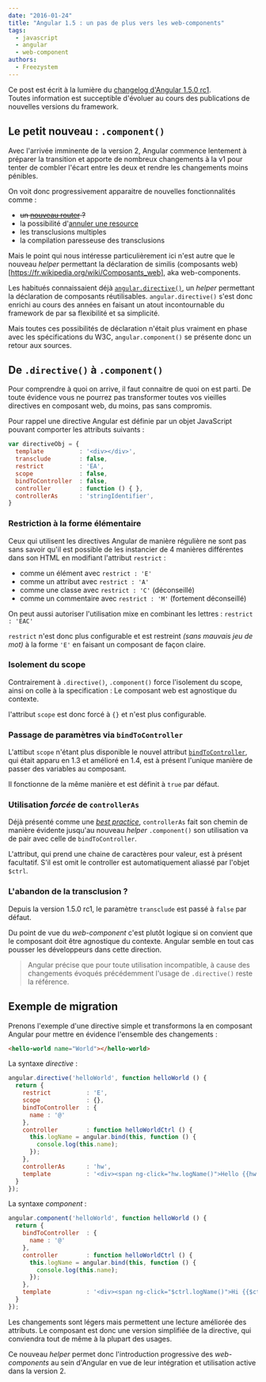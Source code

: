 ```yaml
---
date: "2016-01-24"  
title: "Angular 1.5 : un pas de plus vers les web-components"  
tags:
  - javascript
  - angular
  - web-component  
authors:
  - Freezystem
---
```


Ce post est écrit à la lumière du 
[changelog d'Angular 1.5.0 rc1](https://github.com/angular/angular.js/blob/master/CHANGELOG.md#150-rc1-quantum-fermentation-2016-01-15).  
Toutes information est succeptible d'évoluer au cours des publications de 
nouvelles versions du framework.

## Le petit nouveau : `.component()`

Avec l'arrivée imminente de la version 2, Angular commence lentement à préparer la
transition et apporte de nombreux changements à la v1 pour tenter de 
combler l'écart entre les deux et rendre les changements moins pénibles.  

On voit donc progressivement apparaitre de nouvelles fonctionnalités comme :
 - ~~un [nouveau router](https://angular.github.io/router/) ?~~ 
 - la possibilité d'[annuler une resource](https://docs.angularjs.org/api/ngResource/service/$resource#cancelling-requests)
 - les transclusions multiples
 - la compilation paresseuse des transclusions

Mais le point qui nous intéresse particulièrement ici n'est autre que 
le nouveau _helper_ permettant la déclaration de similis 
(composants web)[https://fr.wikipedia.org/wiki/Composants_web], aka web-components.

Les habitués connaissaient déjà [`angular.directive()`](https://docs.angularjs.org/api/ng/service/$compile), 
un _helper_ permettant la déclaration de composants réutilisables. 
`angular.directive()` s'est donc enrichi au cours des années en faisant un atout 
incontournable du framework de par sa flexibilité et sa simplicité.  

Mais toutes ces possibilités de déclaration n'était plus vraiment en phase avec 
les spécifications du W3C, `angular.component()` se présente donc un retour aux sources.

## De `.directive()` à `.component()`

Pour comprendre à quoi on arrive, il faut connaitre de quoi on est parti.
De toute évidence vous ne pourrez pas transformer toutes vos vieilles directives
en composant web, du moins, pas sans compromis. 

Pour rappel une directive Angular est définie par un objet JavaScript pouvant comporter
les attributs suivants :

```js
var directiveObj = {
  template          : '<div></div>',
  transclude        : false,
  restrict          : 'EA',
  scope             : false,
  bindToController  : false,
  controller        : function () { },
  controllerAs      : 'stringIdentifier',
}
```

### Restriction à la forme élémentaire

Ceux qui utilisent les directives Angular de manière régulière ne sont pas sans savoir 
qu'il est possible de les instancier de 4 manières différentes dans son HTML en
modifiant l'attribut `restrict` :
 - comme un élément avec `restrict : 'E'`
 - comme un attribut avec `restrict : 'A'`
 - comme une classe avec `restrict : 'C'` (déconseillé)
 - comme un commentaire avec `restrict : 'M'` (fortement déconseillé)

On peut aussi autoriser l'utilisation mixe en combinant les lettres : `restrict : 'EAC'`

`restrict` n'est donc plus configurable et est restreint _(sans mauvais jeu de mot)_ 
à la forme `'E'` en faisant un composant de façon claire.

### Isolement du scope

Contrairement à `.directive()`, `.component()` force l'isolement du scope, 
ainsi on colle à la specification : Le composant web est agnostique du contexte.

l'attribut `scope` est donc forcé à `{}` et n'est plus configurable.

### Passage de paramètres via `bindToController`

L'attibut `scope` n'étant plus disponible le nouvel attribut 
[`bindToController`](https://toddmotto.com/no-scope-soup-bind-to-controller-angularjs/), 
qui était apparu en 1.3 et amélioré en 1.4, est à présent l'unique manière de 
passer des variables au composant. 

Il fonctionne de la même manière et est définit à `true` par défaut.

### Utilisation _forcée_ de `controllerAs`

Déjà présenté comme une _[best practice](https://toddmotto.com/digging-into-angulars-controller-as-syntax/)_,
`controllerAs` fait son chemin de manière évidente jusqu'au nouveau _helper_ 
`.component()` son utilisation va de pair avec celle de `bindToController`.

L'attribut, qui prend une chaine de caractères pour valeur, est à présent facultatif. 
S'il est omit le controller est automatiquement aliassé par l'objet `$ctrl`.

### L'abandon de la transclusion ?

Depuis la version 1.5.0 rc1, le paramètre `transclude` est passé à `false` par défaut.

Du point de vue du _web-component_ c'est plutôt logique si on convient que le
composant doit être agnostique du contexte. Angular semble en tout cas pousser 
les développeurs dans cette direction.

> Angular précise que pour toute utilisation incompatible, à cause des changements
> évoqués précédemment l'usage de `.directive()` reste la référence.

## Exemple de migration

Prenons l'exemple d'une directive simple et transformons la en composant Angular pour
mettre en évidence l'ensemble des changements :

```html
<hello-world name="World"></hello-world>
```

La syntaxe _directive_ :

```js
angular.directive('helloWorld', function helloWorld () {
  return {
    restrict          : 'E',
    scope             : {},
    bindToController  : {
      name : '@'
    },
    controller        : function helloWorldCtrl () {
      this.logName = angular.bind(this, function () {
        console.log(this.name);
      });
    },
    controllerAs      : 'hw',
    template          : '<div><span ng-click="hw.logName()">Hello {{hw.name}}!</span></div>'
  }
});
```

La syntaxe _component_ :

```js
angular.component('helloWorld', function helloWorld () {
  return {
    bindToController  : {
      name : '@'
    },
    controller        : function helloWorldCtrl () {
      this.logName = angular.bind(this, function () {
        console.log(this.name);
      });
    },
    template          : '<div><span ng-click="$ctrl.logName()">Hi {{$ctrl.name}}!</span></div>'
  }
});
```

Les changements sont légers mais permettent une lecture améliorée des attributs.
Le composant est donc une version simplifiée de la directive, qui conviendra tout 
de même à la plupart des usages.

Ce nouveau _helper_ permet donc l'introduction progressive des _web-components_ au
sein d'Angular en vue de leur intégration et utilisation active dans la version 2.
